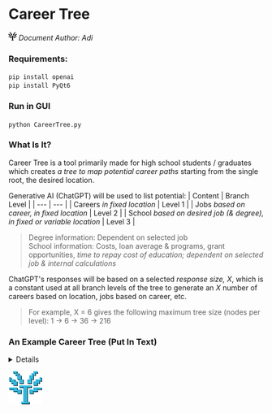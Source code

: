 # Career Tree
![Career Tree](https://github.com/O-79/CareerTree-py/blob/master/resources/icon_base_black.png?raw=true)<em> Document Author: Adi</em>

<h3>Requirements:</h3>
<code>pip install openai</code><br/>
<code>pip install PyQt6</code>

<h3>Run in GUI</h3>
<code>python CareerTree.py</code>

<h3>What Is It?</h3>

Career Tree is a tool primarily made for high school students / graduates which creates *a tree to map potential career paths* starting from the single root, the desired location.

Generative AI (ChatGPT) will be used to list potential:
| Content | Branch Level |
| --- | --- |
| Careers *in fixed location* | Level 1 |
| Jobs *based on career, in fixed location* | Level 2 |
| School *based on desired job (& degree), in fixed or variable location* | Level 3 |
> Degree information: Dependent on selected job\
> School information: Costs, loan average & programs, grant opportunities, *time to repay cost of education; dependent on selected job & internal calculations*

ChatGPT's responses will be based on a selected *response size, X*, which is a constant used at all branch levels of the tree to generate an *X* number of careers based on location, jobs based on career, etc.
> For example, X = 6 gives the following maximum tree size (nodes per level): 1 -> 6 -> 36 -> 216

<h3>An Example Career Tree (Put In Text)</h3>
<details>
  ┄┄┄┄┄┄┄┄┄┄┄┄┄┄┄┄┄┄┄┄┄┄┄┄┄┄┄┄┄┄┄┄<br/>
  Powered by: gpt-3.5-turbo<br/>
  Response Size: <b>4</b><br/>
  ┄┄┄┄┄┄┄┄┄┄┄┄┄┄┄┄┄┄┄┄┄┄┄┄┄┄┄┄┄┄┄┄<br/>
  <b>LOCATION:</b> North Carolina<br/>
  &emsp;&emsp;&emsp;╍┫ <b>CAREER:</b> Medical<br/>
  &emsp;&emsp;&emsp;╍&emsp;&emsp;&emsp;╍┫ <b>JOB:</b> Nurse<br/>
  &emsp;&emsp;&emsp;╍&emsp;&emsp;&emsp;╍┫ <b>JOB:</b> General Practitioner<br/>
  &emsp;&emsp;&emsp;╍&emsp;&emsp;&emsp;╍┫ <b>JOB:</b> Dentist<br/>
  &emsp;&emsp;&emsp;╍&emsp;&emsp;&emsp;╍┫ <b>JOB:</b> Veterinarian<br/>
  &emsp;&emsp;&emsp;╍&emsp;&emsp;&emsp;╍&emsp;&emsp;&emsp;╍═ <em>Salary:</em>  $$$<br/>
  &emsp;&emsp;&emsp;╍&emsp;&emsp;&emsp;╍&emsp;&emsp;&emsp;╍┫ <b>COLLEGE:</b> Duke University<br/>
  &emsp;&emsp;&emsp;╍&emsp;&emsp;&emsp;╍&emsp;&emsp;&emsp;╍&emsp;&emsp;&emsp;╍═ <em>Requirements:</em>   XYZ<br/>
  &emsp;&emsp;&emsp;╍&emsp;&emsp;&emsp;╍&emsp;&emsp;&emsp;╍&emsp;&emsp;&emsp;╍═ <em>Tuition:</em>        $$$<br/>
  &emsp;&emsp;&emsp;╍&emsp;&emsp;&emsp;╍&emsp;&emsp;&emsp;╍&emsp;&emsp;&emsp;╍═ <em>Avg. Loan:</em>      $$$<br/>
  &emsp;&emsp;&emsp;╍&emsp;&emsp;&emsp;╍&emsp;&emsp;&emsp;╍&emsp;&emsp;&emsp;╍═ <em>Loan Programs:</em>  A, B, C, X, Y, Z<br/>
  &emsp;&emsp;&emsp;╍&emsp;&emsp;&emsp;╍&emsp;&emsp;&emsp;╍&emsp;&emsp;&emsp;╍═ <em>Time to Repay:</em>  X.Y months<br/>
  &emsp;&emsp;&emsp;╍&emsp;&emsp;&emsp;╍&emsp;&emsp;&emsp;╍┫ <b>COLLEGE:</b> University of North Carolina at Chapel Hill<br/>
  &emsp;&emsp;&emsp;╍&emsp;&emsp;&emsp;╍&emsp;&emsp;&emsp;╍┫ <b>COLLEGE:</b> Wake Forest University<br/>
  &emsp;&emsp;&emsp;╍&emsp;&emsp;&emsp;╍&emsp;&emsp;&emsp;╍┫ <b>COLLEGE:</b> East Carolina University<br/>
  &emsp;&emsp;&emsp;╍┫ <b>CAREER:</b> Data Scientist<br/>
  &emsp;&emsp;&emsp;╍┫ <b>CAREER:</b> Software Engineering<br/>
  &emsp;&emsp;&emsp;╍&emsp;&emsp;&emsp;╍┫ <b>JOB:</b> Frontend Developer<br/>
  &emsp;&emsp;&emsp;╍&emsp;&emsp;&emsp;╍┫ <b>JOB:</b> Backend Developer<br/>
  &emsp;&emsp;&emsp;╍&emsp;&emsp;&emsp;╍┫ <b>JOB:</b> Cybersecurity Specialist<br/>
  &emsp;&emsp;&emsp;╍&emsp;&emsp;&emsp;╍&emsp;&emsp;&emsp;╍═ <em>Salary:</em>  $$$<br/>
  &emsp;&emsp;&emsp;╍&emsp;&emsp;&emsp;╍&emsp;&emsp;&emsp;╍┫ <b>COLLEGE:</b> North Carolina State University<br/>
  &emsp;&emsp;&emsp;╍&emsp;&emsp;&emsp;╍&emsp;&emsp;&emsp;╍&emsp;&emsp;&emsp;╍═ <em>Requirements:</em>   XYZ<br/>
  &emsp;&emsp;&emsp;╍&emsp;&emsp;&emsp;╍&emsp;&emsp;&emsp;╍&emsp;&emsp;&emsp;╍═ <em>Tuition:</em>        $$$<br/>
  &emsp;&emsp;&emsp;╍&emsp;&emsp;&emsp;╍&emsp;&emsp;&emsp;╍&emsp;&emsp;&emsp;╍═ <em>Avg. Loan:</em>      $$$<br/>
  &emsp;&emsp;&emsp;╍&emsp;&emsp;&emsp;╍&emsp;&emsp;&emsp;╍&emsp;&emsp;&emsp;╍═ <em>Loan Programs:</em>  A, B, C, X, Y, Z<br/>
  &emsp;&emsp;&emsp;╍&emsp;&emsp;&emsp;╍&emsp;&emsp;&emsp;╍&emsp;&emsp;&emsp;╍═ <em>Time to Repay:</em>  X.Y months<br/>
  &emsp;&emsp;&emsp;╍&emsp;&emsp;&emsp;╍&emsp;&emsp;&emsp;╍┫ <b>COLLEGE:</b> University of North Carolina at Chapel Hill<br/>
  &emsp;&emsp;&emsp;╍&emsp;&emsp;&emsp;╍&emsp;&emsp;&emsp;╍┫ <b>COLLEGE:</b> University of North Carolina at Charlotte<br/>
  &emsp;&emsp;&emsp;╍&emsp;&emsp;&emsp;╍&emsp;&emsp;&emsp;╍&emsp;&emsp;&emsp;╍═ <em>Requirements:</em>   XYZ<br/>
  &emsp;&emsp;&emsp;╍&emsp;&emsp;&emsp;╍&emsp;&emsp;&emsp;╍&emsp;&emsp;&emsp;╍═ <em>Tuition:</em>        $$$<br/>
  &emsp;&emsp;&emsp;╍&emsp;&emsp;&emsp;╍&emsp;&emsp;&emsp;╍&emsp;&emsp;&emsp;╍═ <em>Avg. Loan:</em>      $$$<br/>
  &emsp;&emsp;&emsp;╍&emsp;&emsp;&emsp;╍&emsp;&emsp;&emsp;╍&emsp;&emsp;&emsp;╍═ <em>Loan Programs:</em>  A, B, C, X, Y, Z<br/>
  &emsp;&emsp;&emsp;╍&emsp;&emsp;&emsp;╍&emsp;&emsp;&emsp;╍&emsp;&emsp;&emsp;╍═ <em>Time to Repay:</em>  X.Y months<br/>
  &emsp;&emsp;&emsp;╍&emsp;&emsp;&emsp;╍&emsp;&emsp;&emsp;╍┫ <b>COLLEGE:</b> Duke University<br/>
  &emsp;&emsp;&emsp;╍&emsp;&emsp;&emsp;╍┫ <b>JOB:</b> Videogame Developer<br/>
  &emsp;&emsp;&emsp;╍┫ <b>CAREER:</b> Marketing<br/>
  ┄┄┄┄┄┄┄┄┄┄┄┄┄┄┄┄┄┄┄┄┄┄┄┄┄┄┄┄┄┄┄┄<br/>
</details>

![Career Tree](https://github.com/O-79/CareerTree-py/blob/master/resources/icon_full_borderless_shadow.png?raw=true)
